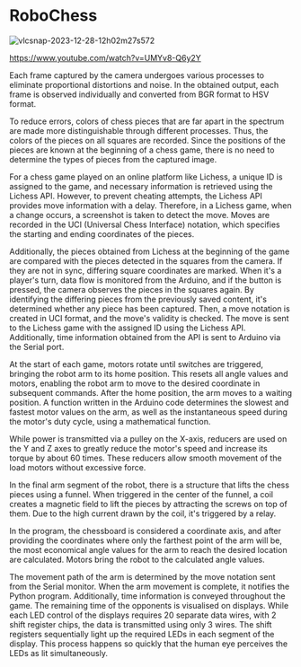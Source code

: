 # RoboChess

![vlcsnap-2023-12-28-12h02m27s572](https://github.com/KeremCikikci/roboChess/assets/98697826/e42757b8-ec79-4b1e-aa9e-1dc056089322)

https://www.youtube.com/watch?v=UMYv8-Q6y2Y
 
Each frame captured by the camera undergoes various processes to eliminate proportional distortions and noise. In the obtained output, each frame is observed individually and converted from BGR format to HSV format.

To reduce errors, colors of chess pieces that are far apart in the spectrum are made more distinguishable through different processes. Thus, the colors of the pieces on all squares are recorded. Since the positions of the pieces are known at the beginning of a chess game, there is no need to determine the types of pieces from the captured image.

For a chess game played on an online platform like Lichess, a unique ID is assigned to the game, and necessary information is retrieved using the Lichess API. However, to prevent cheating attempts, the Lichess API provides move information with a delay. Therefore, in a Lichess game, when a change occurs, a screenshot is taken to detect the move. Moves are recorded in the UCI (Universal Chess Interface) notation, which specifies the starting and ending coordinates of the pieces.

Additionally, the pieces obtained from Lichess at the beginning of the game are compared with the pieces detected in the squares from the camera. If they are not in sync, differing square coordinates are marked. When it's a player's turn, data flow is monitored from the Arduino, and if the button is pressed, the camera observes the pieces in the squares again. By identifying the differing pieces from the previously saved content, it's determined whether any piece has been captured. Then, a move notation is created in UCI format, and the move's validity is checked. The move is sent to the Lichess game with the assigned ID using the Lichess API. Additionally, time information obtained from the API is sent to Arduino via the Serial port.

At the start of each game, motors rotate until switches are triggered, bringing the robot arm to its home position. This resets all angle values and motors, enabling the robot arm to move to the desired coordinate in subsequent commands. After the home position, the arm moves to a waiting position. A function written in the Arduino code determines the slowest and fastest motor values on the arm, as well as the instantaneous speed during the motor's duty cycle, using a mathematical function.

While power is transmitted via a pulley on the X-axis, reducers are used on the Y and Z axes to greatly reduce the motor's speed and increase its torque by about 60 times. These reducers allow smooth movement of the load motors without excessive force.

In the final arm segment of the robot, there is a structure that lifts the chess pieces using a funnel. When triggered in the center of the funnel, a coil creates a magnetic field to lift the pieces by attracting the screws on top of them. Due to the high current drawn by the coil, it's triggered by a relay.

In the program, the chessboard is considered a coordinate axis, and after providing the coordinates where only the farthest point of the arm will be, the most economical angle values for the arm to reach the desired location are calculated. Motors bring the robot to the calculated angle values.

The movement path of the arm is determined by the move notation sent from the Serial monitor. When the arm movement is complete, it notifies the Python program. Additionally, time information is conveyed throughout the game. The remaining time of the opponents is visualised on displays. While each LED control of the displays requires 20 separate data wires, with 2 shift register chips, the data is transmitted using only 3 wires. The shift registers sequentially light up the required LEDs in each segment of the display. This process happens so quickly that the human eye perceives the LEDs as lit simultaneously.
